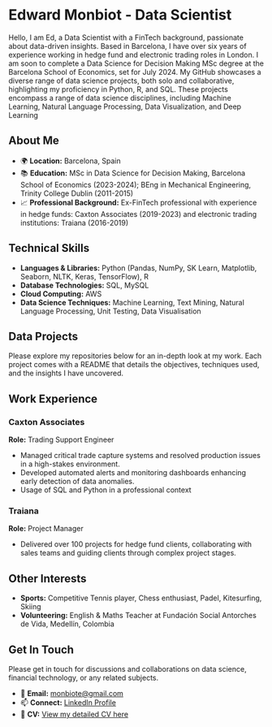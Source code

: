 # Edward Monbiot - Data Scientist

Hello, I am Ed, a Data Scientist with a FinTech background, passionate about data-driven insights. Based in Barcelona, I have over six years of experience working in hedge fund and electronic trading roles in London. I am soon to complete a Data Science for Decision Making MSc degree at the Barcelona School of Economics, set for July 2024. My GitHub showcases a diverse range of data science projects, both solo and collaborative, highlighting my proficiency in Python, R, and SQL. These projects encompass a range of data science disciplines, including Machine Learning, Natural Language Processing, Data Visualization, and Deep Learning
## About Me

- 🌍 **Location:** Barcelona, Spain
- 📚 **Education:** MSc in Data Science for Decision Making, Barcelona School of Economics (2023-2024); BEng in Mechanical Engineering, Trinity College Dublin (2011-2015)
- 📈 **Professional Background:** Ex-FinTech professional with experience in hedge funds: Caxton Associates (2019-2023) and electronic trading institutions: Traiana (2016-2019) 

## Technical Skills

- **Languages & Libraries:** Python (Pandas, NumPy, SK Learn, Matplotlib, Seaborn, NLTK, Keras, TensorFlow), R
- **Database Technologies:**  SQL, MySQL
- **Cloud Computing:** AWS
- **Data Science Techniques:** Machine Learning, Text Mining, Natural Language Processing, Unit Testing, Data Visualisation

## Data Projects

Please explore my repositories below for an in-depth look at my work. Each project comes with a README that details the objectives, techniques used, and the insights I have uncovered.

## Work Experience

### Caxton Associates
**Role:** Trading Support Engineer
- Managed critical trade capture systems and resolved production issues in a high-stakes environment.
- Developed automated alerts and monitoring dashboards enhancing  early detection of data anomalies.
- Usage of SQL and Python in a professional context

### Traiana
**Role:** Project Manager
- Delivered over 100 projects for hedge fund clients, collaborating with sales teams and guiding clients through complex project stages.

## Other Interests

- **Sports:** Competitive Tennis player, Chess enthusiast, Padel, Kitesurfing, Skiing
- **Volunteering:** English & Maths Teacher at Fundación Social Antorches de Vida, Medellín, Colombia

## Get In Touch

Please get in touch for discussions and collaborations on data science, financial technology, or any related subjects.

- 📧 **Email:** monbiote@gmail.com
- 📫 **Connect:** [LinkedIn Profile](https://www.linkedin.com/in/edward-monbiot-609047a6/)
- 📄 **CV:** [View my detailed CV here](https://github.com/monbiote/edward_monbiot_cv/blob/main/Edward_Monbiot_Data_Science_CV.pdf)

